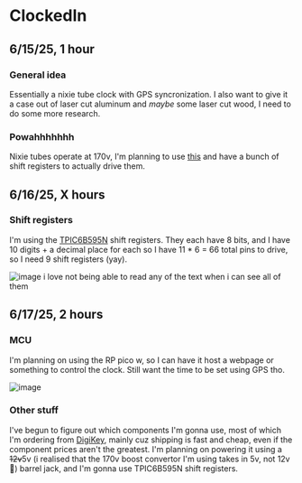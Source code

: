 # ClockedIn

## 6/15/25, 1 hour

### General idea

Essentially a nixie tube clock with GPS syncronization. I also want to give it a case out of laser cut aluminum and *maybe* some laser cut wood, I need to do some more research. 

### Powahhhhhhh

Nixie tubes operate at 170v, I'm planning to use [this](https://omnixie.com/products/nch8200hv-nixie-hv-power-module?variant=36238768242855) and have a bunch of shift registers to actually drive them.

## 6/16/25, X hours

### Shift registers

I'm using the [TPIC6B595N](https://www.digikey.com/en/products/detail/texas-instruments/TPIC6B595N/277601) shift registers. They each have 8 bits, and I have 10 digits + a decimal place for each so I have 11 * 6 = 66 total pins to drive, so I need 9 shift registers (yay).

![image](https://github.com/user-attachments/assets/033dcdc0-d627-43d1-bd5c-12e6d1fe89ee)
i love not being able to read any of the text when i can see all of them

## 6/17/25, 2 hours

### MCU
I'm planning on using the RP pico w, so I can have it host a webpage or something to control the clock. Still want the time to be set using GPS tho. 

![image](https://github.com/user-attachments/assets/b6a79d47-9cf3-411d-b6b4-bb30019cf0c6)

### Other stuff

I've begun to figure out which components I'm gonna use, most of which I'm ordering from [DigiKey](https://www.digikey.com/en/mylists/list/VY0OA4IGPM), mainly cuz shipping is fast and cheap, even if the component prices aren't the greatest. I'm planning on powering it using a ~~12v~~5v (i realised that the 170v boost convertor I'm using takes in 5v, not 12v 🤦) barrel jack, and I'm gonna use TPIC6B595N shift registers.
